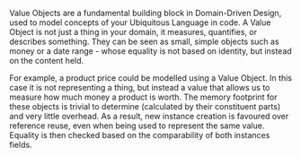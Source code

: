 Value Objects are a fundamental building block in Domain-Driven Design, used to model concepts of your Ubiquitous Language in code. A Value Object is not just a thing in your domain, it measures, quantifies, or describes something. They can be seen as small, simple objects such as money or a date range - whose equality is not based on identity, but instead on the content held.

For example, a product price could be modelled using a Value Object. In this case it is not representing a thing, but instead a value that allows us to measure how much money a product is worth. The memory footprint for these objects is trivial to determine \(calculated by their constituent parts\) and very little overhead. As a result, new instance creation is favoured over reference reuse, even when being used to represent the same value. Equality is then checked based on the comparability of both instances fields.

